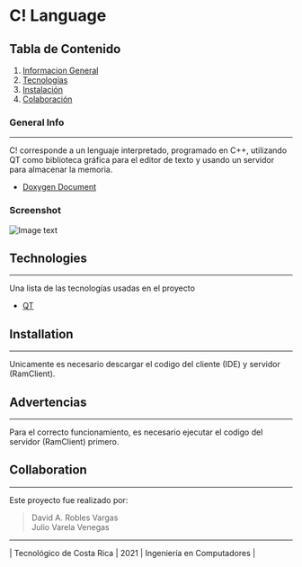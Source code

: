 # C! Language

## Tabla de Contenido
1. [Informacion General](#general-info)
2. [Tecnologías](#technologies)
3. [Instalación](#installation)
4. [Colaboración](#collaboration)
### General Info
***
C! corresponde a un lenguaje interpretado, programado en C++, utilizando QT como biblioteca gráfica para el editor de texto y usando un servidor para almacenar la memoria.

* [Doxygen Document](https://diabloget.github.io/IDE-Proyecto-1-Datos-2/html/index.html)
### Screenshot
![Image text](https://cdn.discordapp.com/attachments/840670722790522890/843074457207439390/unknown.png)    
## Technologies
***
Una lista de las tecnologías usadas en el proyecto
* [QT](https://www.qt.io/)


## Installation
***
Unicamente es necesario descargar el codigo del cliente (IDE) y servidor (RamClient).
## Advertencias
***
Para el correcto funcionamiento, es necesario ejecutar el codigo del servidor (RamClient) primero.

## Collaboration
***
Este proyecto fue realizado por:
> David A. Robles Vargas   
> Julio Varela Venegas

***
| Tecnológico de Costa Rica | 2021 | Ingeniería en Computadores |
